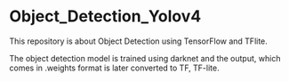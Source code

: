 # Object_Detection_Yolov4
This repository is about Object Detection using TensorFlow and TFlite. 

The object detection model is trained using darknet and the output, which comes in .weights format is later converted to TF, TF-lite. 


